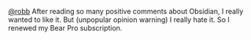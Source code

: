 <span class="h-card" translate="no">[@<span>robb</span>](https://social.lol/@robb)</span> After reading so many positive comments about Obsidian, I really wanted to like it. But (unpopular opinion warning) I really hate it. So I renewed my Bear Pro subscription.